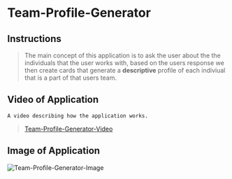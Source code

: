 # Team-Profile-Generator


## Instructions
>The main concept of this application is to ask the user about the the individuals that the user works with, based on the users response we then create cards 
that generate a __descriptive__ profile of each indiviual that is a part of that users team.

## Video of Application
```
A video describing how the application works.
```
>[Team-Profile-Generator-Video](https://www.youtube.com/watch?v=MpS0xtcUhDI&ab_channel=YasinElhilo)


## Image of Application

![Team-Profile-Generator-Image]()

